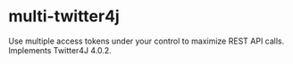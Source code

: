 multi-twitter4j
===============

Use multiple access tokens under your control to maximize REST API calls. Implements Twitter4J 4.0.2.

